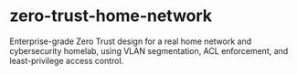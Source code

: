 # zero-trust-home-network
Enterprise-grade Zero Trust design for a real home network and cybersecurity homelab, using VLAN segmentation, ACL enforcement, and least-privilege access control.
